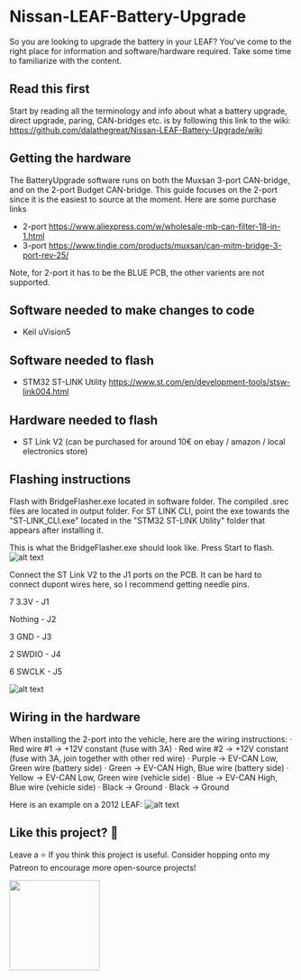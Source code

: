 # Nissan-LEAF-Battery-Upgrade
So you are looking to upgrade the battery in your LEAF? You've come to the right place for information and software/hardware required. Take some time to familiarize with the content.

## Read this first 
Start by reading all the terminology and info about what a battery upgrade, direct upgrade, paring, CAN-bridges etc. is by following this link to the wiki: https://github.com/dalathegreat/Nissan-LEAF-Battery-Upgrade/wiki

## Getting the hardware
The BatteryUpgrade software runs on both the Muxsan 3-port CAN-bridge, and on the 2-port Budget CAN-bridge. This guide focuses on the 2-port since it is the easiest to source at the moment. Here are some purchase links

- 2-port https://www.aliexpress.com/w/wholesale-mb-can-filter-18-in-1.html 
- 3-port https://www.tindie.com/products/muxsan/can-mitm-bridge-3-port-rev-25/

Note, for 2-port it has to be the BLUE PCB, the other varients are not supported.

## Software needed to make changes to code
- Keil uVision5

## Software needed to flash
- STM32 ST-LINK Utility https://www.st.com/en/development-tools/stsw-link004.html

## Hardware needed to flash
- ST Link V2 (can be purchased for around 10€ on ebay / amazon / local electronics store)

## Flashing instructions
Flash with BridgeFlasher.exe located in software folder. The compiled .srec files are located in output folder. For ST LINK CLI, point the exe towards the "ST-LINK_CLI.exe" located in the "STM32 ST-LINK Utility" folder that appears after installing it.

This is what the BridgeFlasher.exe should look like. Press Start to flash.
![alt text](https://github.com/dalathegreat/Nissan-LEAF-Battery-Upgrade/blob/main/software/FlashingTool.jpg)

Connect the ST Link V2 to the J1 ports on the PCB. It can be hard to connect dupont wires here, so I recommend getting needle pins. 

7 3.3V  	- J1

Nothing 	- J2

3 GND   	- J3

2 SWDIO   - J4

6 SWCLK   - J5

![alt text](https://github.com/dalathegreat/Nissan-LEAF-Battery-Upgrade/blob/main/Software/CANBRIDGE-2port/FlashingInstr.jpg)


## Wiring in the hardware
When installing the 2-port into the vehicle, here are the wiring instructions:
· Red wire #1 -> +12V constant (fuse with 3A)
· Red wire #2 -> +12V constant (fuse with 3A, join together with other red wire)
· Purple -> EV-CAN Low, Green wire (battery side)
· Green -> EV-CAN High, Blue wire (battery side)
· Yellow -> EV-CAN Low, Green wire (vehicle side)
· Blue -> EV-CAN High, Blue wire (vehicle side)
· Black -> Ground
· Black -> Ground

Here is an example on a 2012 LEAF:
![alt text](https://github.com/dalathegreat/Nissan-LEAF-Battery-Upgrade/blob/main/Software/CANBRIDGE-2port/Install2012.jpg)

## Like this project? 💖
Leave a ⭐ If you think this project is useful. Consider hopping onto my Patreon to encourage more open-source projects!

<a href="https://www.patreon.com/dala">
	<img src="https://c5.patreon.com/external/logo/become_a_patron_button@2x.png" width="160">
</a>

